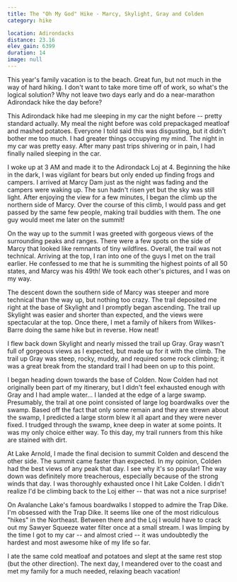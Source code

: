 ```yaml
---
title: The "Oh My God" Hike - Marcy, Skylight, Gray and Colden
category: hike

location: Adirondacks
distance: 23.16
elev_gain: 6399
duration: 14
image: null
---
```


This year's family vacation is to the beach. Great fun, but
not much in the way of hard hiking. I don't want to take more
time off of work, so what's the logical solution? Why not leave
two days early and do a near-marathon Adirondack hike the day before?

This Adirondack hike had me sleeping in my car the night before -- pretty
standard actually. My meal the night before was cold prepackaged meatloaf
and mashed potatoes. Everyone I told said this was disgusting, but it
didn't bother me too much. I had greater things occupying my mind.
The night in my car was pretty easy. After many past trips shivering
or in pain, I had finally nailed sleeping in the car.

I woke up at 3 AM and made it to the Adirondack Loj at 4. Beginning the
hike in the dark, I was vigilant for bears but only ended up finding
frogs and campers. I arrived at Marcy Dam just as the night was fading
and the campers were waking up. The sun hadn't risen yet but the
sky was still light. After enjoying the view for a few minutes, I began
the climb up the northern side of Marcy. Over the course of this climb,
I would pass and get passed by the same few people, making trail buddies
with them. The one guy would meet me later on the summit!

On the way up to the summit I was greeted with gorgeous views of the
surrounding peaks and ranges. There were a few spots on the side of Marcy
that looked like remnants of tiny wildfires. Overall, the trail was not
technical. Arriving at the top, I ran into one of the guys I met on the
trail earlier. He confessed to me that he is summiting the highest points
of all 50 states, and Marcy was his 49th! We took each other's pictures,
and I was on my way.

The descent down the southern side of Marcy was steeper and more technical
than the way up, but nothing too crazy. The trail deposited me right at
the base of Skylight and I promptly began ascending. The trail up Skylight
was easier and shorter than expected, and the views were spectacular at the
top. Once there, I met a family of hikers from Wilkes-Barre doing the same hike
but in reverse. How neat!

I flew back down Skylight and nearly missed the trail up Gray. Gray wasn't
full of gorgeous views as I expected, but made up for it with the climb.
The trail up Gray was steep, rocky, muddy, and required some rock climbing;
it was a great break from the standard trail I had been on up to this point.

I began heading down towards the base of Colden. Now Colden had not originally
been part of my itinerary, but I didn't feel exhausted enough with Gray and I
had ample water... I landed at the edge of a large swamp. Presumably, the trail
at one point consisted of large log boardwalks over the swamp. Based off the
fact that only some remain and they are strewn about the swamp, I predicted
a large storm blew it all apart and they were never fixed. I trudged through
the swamp, knee deep in water at some points. It was my only choice either
way. To this day, my trail runners from this hike are stained with dirt.

At Lake Arnold, I made the final decision to summit Colden and descend the
other side. The summit came faster than expected. In my opinion, Colden had
the best views of any peak that day. I see why it's so popular! The way
down was definitely more treacherous, especially because of the strong winds
that day. I was thoroughly exhausted once I hit Lake Colden. I didn't realize
I'd be climbing back to the Loj either -- that was not a nice surprise!

On Avalanche Lake's famous boardwalks I stopped to admire the Trap Dike.
I'm obsessed with the Trap Dike. It seems like one of the most ridiculous
"hikes" in the Northeast. Between there and the Loj I would have to crack
out my Sawyer Squeeze water filter once at a small stream. I was limping
by the time I got to my car -- and almost cried -- it was undoubtedly
the hardest and most awesome hike of my life so far.

I ate the same cold meatloaf and potatoes and slept at the same rest stop
(but the other direction). The next day, I meandered over to the coast
and met my family for a much needed, relaxing beach vacation!